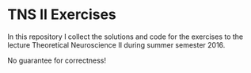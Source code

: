 # TNS II Exercises

In this repository I collect the solutions and code for the exercises to the lecture Theoretical Neuroscience II during summer semester 2016.

No guarantee for correctness!